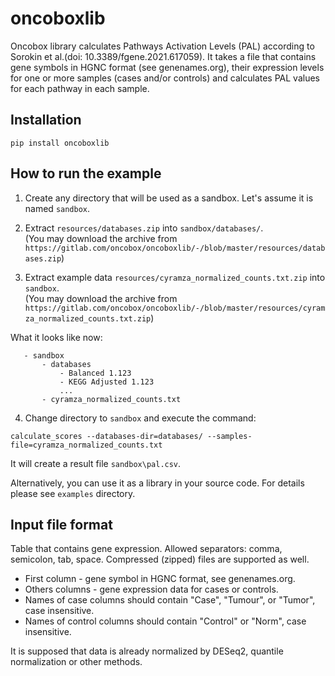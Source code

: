 # oncoboxlib

Oncobox library calculates Pathways Activation Levels (PAL) according to
Sorokin et al.(doi: 10.3389/fgene.2021.617059).
It takes a file that contains gene symbols in HGNC format (see genenames.org),
their expression levels for one or more samples (cases and/or controls)
and calculates PAL values for each pathway in each sample.

## Installation

```
pip install oncoboxlib
```

## How to run the example

1. Create any directory that will be used as a sandbox. Let's assume it is named `sandbox`.


2. Extract `resources/databases.zip` into `sandbox/databases/`.
  <br> (You may download the archive from 
  `https://gitlab.com/oncobox/oncoboxlib/-/blob/master/resources/databases.zip`)
  

3. Extract example data `resources/cyramza_normalized_counts.txt.zip` into `sandbox`.
  <br> (You may download the archive from 
  `https://gitlab.com/oncobox/oncoboxlib/-/blob/master/resources/cyramza_normalized_counts.txt.zip`)
  

What it looks like now:
```
   - sandbox
       - databases
           - Balanced 1.123
           - KEGG Adjusted 1.123
           ...
       - cyramza_normalized_counts.txt  
```

4. Change directory to `sandbox` and execute the command:
```
calculate_scores --databases-dir=databases/ --samples-file=cyramza_normalized_counts.txt
```
It will create a result file `sandbox\pal.csv`.


Alternatively, you can use it as a library in your source code.
For details please see `examples` directory.


## Input file format

Table that contains gene expression.
Allowed separators: comma, semicolon, tab, space.
Compressed (zipped) files are supported as well.

- First column - gene symbol in HGNC format, see genenames.org.
- Others columns - gene expression data for cases or controls.
- Names of case columns should contain "Case", "Tumour", or "Tumor", case insensitive.
- Names of control columns should contain "Control" or "Norm", case insensitive.

It is supposed that data is already normalized by DESeq2, quantile normalization or other methods.
